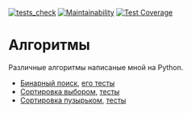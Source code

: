 [![tests_check](https://github.com/vadim-gusak/algorithms/actions/workflows/main.yml/badge.svg)](https://github.com/vadim-gusak/algorithms/actions/workflows/main.yml)
[![Maintainability](https://api.codeclimate.com/v1/badges/c216faaa243c7f174730/maintainability)](https://codeclimate.com/github/vadim-gusak/algorithms/maintainability)
[![Test Coverage](https://api.codeclimate.com/v1/badges/c216faaa243c7f174730/test_coverage)](https://codeclimate.com/github/vadim-gusak/algorithms/test_coverage)

# Алгоритмы

Различные алгоритмы написаные мной на Python.

 - [Бинарный поиск](algorithms/binary_search.py), [его тесты](tests/test_binary_search.py)
 - [Сортировка выбором](algorithms/select_sort.py), [тесты](tests/test_select_sort.py)
 - [Сортировка пузырьком](algorithms/bubble_sort.py), [тесты](tests/test_bubble_sort.py)
